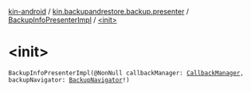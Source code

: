 [kin-android](../../index.md) / [kin.backupandrestore.backup.presenter](../index.md) / [BackupInfoPresenterImpl](index.md) / [&lt;init&gt;](./-init-.md)

# &lt;init&gt;

`BackupInfoPresenterImpl(@NonNull callbackManager: `[`CallbackManager`](../../kin.backupandrestore.events/-callback-manager/index.md)`, backupNavigator: `[`BackupNavigator`](../../kin.backupandrestore.backup.view/-backup-navigator/index.md)`!)`